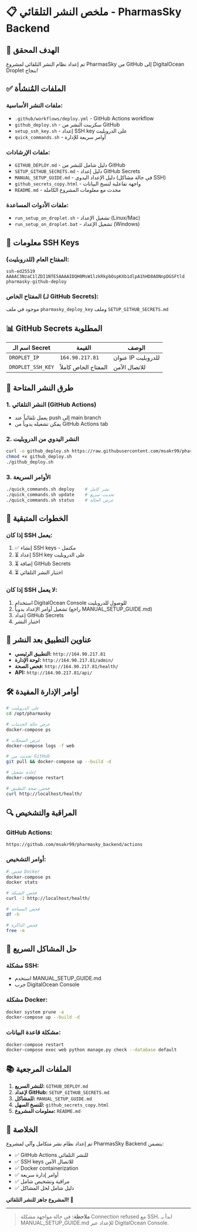 # 📋 ملخص النشر التلقائي - PharmasSky Backend

## 🎯 الهدف المحقق
تم إعداد نظام النشر التلقائي لمشروع PharmasSky من GitHub إلى DigitalOcean Droplet بنجاح!

## ✅ الملفات المُنشأة

### ملفات النشر الأساسية:
- `.github/workflows/deploy.yml` - GitHub Actions workflow
- `github_deploy.sh` - سكريبت النشر من GitHub
- `setup_ssh_key.sh` - إعداد SSH key على الدروبليت
- `quick_commands.sh` - أوامر سريعة للإدارة

### ملفات الإرشادات:
- `GITHUB_DEPLOY.md` - دليل شامل للنشر من GitHub
- `SETUP_GITHUB_SECRETS.md` - دليل إعداد GitHub Secrets
- `MANUAL_SETUP_GUIDE.md` - دليل الإعداد اليدوي (في حالة مشاكل SSH)
- `github_secrets_copy.html` - واجهة تفاعلية لنسخ البيانات
- `README.md` - محدث مع معلومات المشروع الكاملة

### ملفات الأدوات المساعدة:
- `run_setup_on_droplet.sh` - تشغيل الإعداد (Linux/Mac)
- `run_setup_on_droplet.bat` - تشغيل الإعداد (Windows)

## 🔐 معلومات SSH Keys

### المفتاح العام (للدروبليت):
```
ssh-ed25519 AAAAC3NzaC1lZDI1NTE5AAAAIDQH0MsW1lzkRkpbOspKXb1dlpA1hHD8AONnpDGSFtld pharmasky-github-deploy
```

### المفتاح الخاص (لـ GitHub Secrets):
موجود في ملف `pharmasky_deploy_key` وملف `SETUP_GITHUB_SECRETS.md`

## 📊 GitHub Secrets المطلوبة

| اسم الـ Secret | القيمة | الوصف |
|---------------|---------|--------|
| `DROPLET_IP` | `164.90.217.81` | عنوان IP للدروبليت |
| `DROPLET_SSH_KEY` | المفتاح الخاص كاملاً | للاتصال الآمن |

## 🚀 طرق النشر المتاحة

### 1. النشر التلقائي (GitHub Actions)
- يعمل تلقائياً عند push إلى main branch
- يمكن تشغيله يدوياً من GitHub Actions tab

### 2. النشر اليدوي من الدروبليت
```bash
curl -o github_deploy.sh https://raw.githubusercontent.com/msakr99/pharmasky_backend/main/github_deploy.sh
chmod +x github_deploy.sh
./github_deploy.sh
```

### 3. الأوامر السريعة
```bash
./quick_commands.sh deploy    # نشر كامل
./quick_commands.sh update    # تحديث سريع
./quick_commands.sh status    # عرض الحالة
```

## 🔧 الخطوات المتبقية

### إذا كان SSH يعمل:
1. ✅ إنشاء SSH keys - مكتمل
2. ⏳ إعداد SSH key على الدروبليت
3. ⏳ إضافة GitHub Secrets
4. ⏳ اختبار النشر التلقائي

### إذا كان SSH لا يعمل:
1. استخدام DigitalOcean Console للوصول للدروبليت
2. تشغيل أوامر الإعداد يدوياً (راجع MANUAL_SETUP_GUIDE.md)
3. إعداد GitHub Secrets
4. اختبار النشر

## 📱 عناوين التطبيق بعد النشر

- **التطبيق الرئيسي:** `http://164.90.217.81`
- **لوحة الإدارة:** `http://164.90.217.81/admin/`
- **فحص الصحة:** `http://164.90.217.81/health/`
- **API:** `http://164.90.217.81/api/`

## 🛠️ أوامر الإدارة المفيدة

```bash
# على الدروبليت
cd /opt/pharmasky

# عرض حالة الخدمات
docker-compose ps

# عرض السجلات
docker-compose logs -f web

# تحديث من GitHub
git pull && docker-compose up --build -d

# إعادة تشغيل
docker-compose restart

# فحص صحة التطبيق
curl http://localhost/health/
```

## 🔍 المراقبة والتشخيص

### GitHub Actions:
```
https://github.com/msakr99/pharmasky_backend/actions
```

### أوامر التشخيص:
```bash
# فحص Docker
docker-compose ps
docker stats

# فحص الشبكة
curl -I http://localhost/health/

# فحص المساحة
df -h

# فحص الذاكرة
free -m
```

## 🚨 حل المشاكل السريع

### مشكلة SSH:
- استخدم MANUAL_SETUP_GUIDE.md
- جرب DigitalOcean Console

### مشكلة Docker:
```bash
docker system prune -a
docker-compose up --build -d
```

### مشكلة قاعدة البيانات:
```bash
docker-compose restart
docker-compose exec web python manage.py check --database default
```

## 📚 الملفات المرجعية

1. **للنشر السريع:** `GITHUB_DEPLOY.md`
2. **لإعداد GitHub:** `SETUP_GITHUB_SECRETS.md`
3. **للمشاكل:** `MANUAL_SETUP_GUIDE.md`
4. **للنسخ السهل:** `github_secrets_copy.html`
5. **معلومات المشروع:** `README.md`

## 🎉 الخلاصة

تم إعداد نظام نشر متكامل وآلي لمشروع PharmasSky Backend يتضمن:

- ✅ GitHub Actions للنشر التلقائي
- ✅ SSH keys للاتصال الآمن
- ✅ Docker containerization
- ✅ أوامر إدارة سريعة
- ✅ مراقبة وتشخيص شامل
- ✅ دليل شامل لحل المشاكل

**المشروع جاهز للنشر التلقائي! 🚀**

---

> **ملاحظة:** في حالة مواجهة مشكلة Connection refused مع SSH، ابدأ بـ MANUAL_SETUP_GUIDE.md للإعداد عبر DigitalOcean Console.
